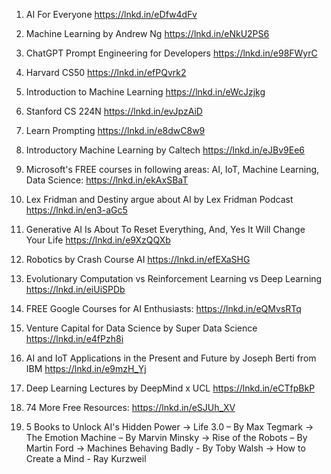 

1. AI For Everyone
https://lnkd.in/eDfw4dFv

1. Machine Learning by Andrew Ng
https://lnkd.in/eNkU2PS6

1. ChatGPT Prompt Engineering for Developers
https://lnkd.in/e98FWyrC

1. Harvard CS50
https://lnkd.in/efPQvrk2

1. Introduction to Machine Learning
https://lnkd.in/eWcJzjkg

1. Stanford CS 224N
https://lnkd.in/evJpzAiD

1. Learn Prompting
https://lnkd.in/e8dwC8w9

1. Introductory Machine Learning by Caltech
https://lnkd.in/eJBv9Ee6

1.  Microsoft's FREE courses in following areas: AI, IoT, Machine Learning, Data Science:
https://lnkd.in/ekAxSBaT

1.  Lex Fridman and Destiny argue about AI by Lex Fridman Podcast
https://lnkd.in/en3-aGc5

1.  Generative AI Is About To Reset Everything, And, Yes It Will Change Your Life
https://lnkd.in/e9XzQQXb

1.  Robotics by Crash Course AI
https://lnkd.in/efEXaSHG

1.  Evolutionary Computation vs Reinforcement Learning vs Deep Learning
https://lnkd.in/eiUiSPDb

1.  FREE Google Courses for AI Enthusiasts:
https://lnkd.in/eQMvsRTq

1.  Venture Capital for Data Science by Super Data Science
https://lnkd.in/e4fPzh8i

1.  AI and IoT Applications in the Present and Future by Joseph Berti from IBM
https://lnkd.in/e9mzH_Yj

1.  Deep Learning Lectures by DeepMind x UCL
https://lnkd.in/eCTfpBkP

1.  74 More Free Resources:
https://lnkd.in/eSJUh_XV

1.  5 Books to Unlock AI's Hidden Power
→ Life 3.0 – By Max Tegmark
→ The Emotion Machine – By Marvin Minsky
→ Rise of the Robots – By Martin Ford
→ Machines Behaving Badly - By Toby Walsh
→ How to Create a Mind - Ray Kurzweil

